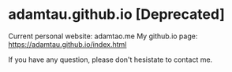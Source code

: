 # adamtau.github.io [Deprecated]
Current personal website: adamtao.me
My github.io page: https://adamtau.github.io/index.html

If you have any question, please don't hesistate to contact me.

